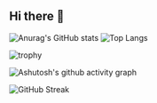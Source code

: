 ## Hi there 👋

![Anurag's GitHub stats](https://github-readme-stats.vercel.app/api?username=sumingyd) ![Top Langs](https://github-readme-stats.vercel.app/api/top-langs/?username=sumingyd)

![trophy](https://github-profile-trophy.vercel.app/?username=sumingyd)

![Ashutosh's github activity graph](https://github-readme-activity-graph.vercel.app/graph?username=sumingyd)

![GitHub Streak](https://streak-stats.demolab.com/?user=sumingyd)


<!--
**sumingyd/sumingyd** is a ✨ _special_ ✨ repository because its `README.md` (this file) appears on your GitHub profile.

Here are some ideas to get you started:

- 🔭 I’m currently working on ...
- 🌱 I’m currently learning ...
- 👯 I’m looking to collaborate on ...
- 🤔 I’m looking for help with ...
- 💬 Ask me about ...
- 📫 How to reach me: ...
- 😄 Pronouns: ...
- ⚡ Fun fact: ...
-->
